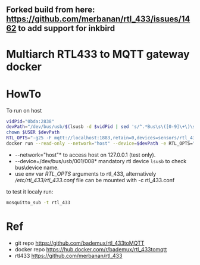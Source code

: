 ## Forked build from here: https://github.com/merbanan/rtl_433/issues/1462 to add support for inkbird


# Multiarch RTL433 to MQTT gateway docker

# HowTo
To run on host 
```bash
vidPid="0bda:2838"
devPath="/dev/bus/usb/$(lsusb -d $vidPid | sed 's/^.*Bus\s\([0-9]\+\)\sDevice\s\([0-9]\+\).*$/\1\/\2/g')"
chown $USER $devPath
RTL_OPTS="-g25 -F mqtt://localhost:1883,retain=0,devices=sensors/rtl_433/P[protocol:255]/C[channel:0] -M newmodel -M protocol -M time:iso"
docker run --read-only --network="host" --device=$devPath -e RTL_OPTS="$RTL_OPTS" bademux/rtl_433tomqtt:latest
```

- --network="host"* to access host on 127.0.0.1 (test only).
- --device=/dev/bus/usb/001/008* mandatory rtl device ```lsusb``` to check bus\device name.
- use env var *RTL_OPTS* arguments to rtl_433, alternatively */etc/rtl_433/rtl_433.conf* file can be mounted with -c rtl_433.conf

to test it localy run:
```bash
mosquitto_sub -t rtl_433
```

# Ref
- git repo https://github.com/bademux/rtl_433toMQTT
- docker repo https://hub.docker.com/r/bademux/rtl_433tomqtt
- rtl433 https://github.com/merbanan/rtl_433
